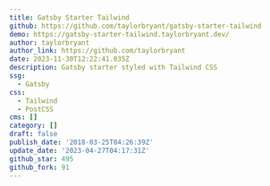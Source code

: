 ```yaml
---
title: Gatsby Starter Tailwind
github: https://github.com/taylorbryant/gatsby-starter-tailwind
demo: https://gatsby-starter-tailwind.taylorbryant.dev/
author: taylorbryant
author_link: https://github.com/taylorbryant
date: 2023-11-30T12:22:41.035Z
description: Gatsby starter styled with Tailwind CSS
ssg:
  - Gatsby
css:
  - Tailwind
  - PostCSS
cms: []
category: []
draft: false
publish_date: '2018-03-25T04:26:39Z'
update_date: '2023-04-27T04:17:31Z'
github_star: 495
github_fork: 91
---
```

